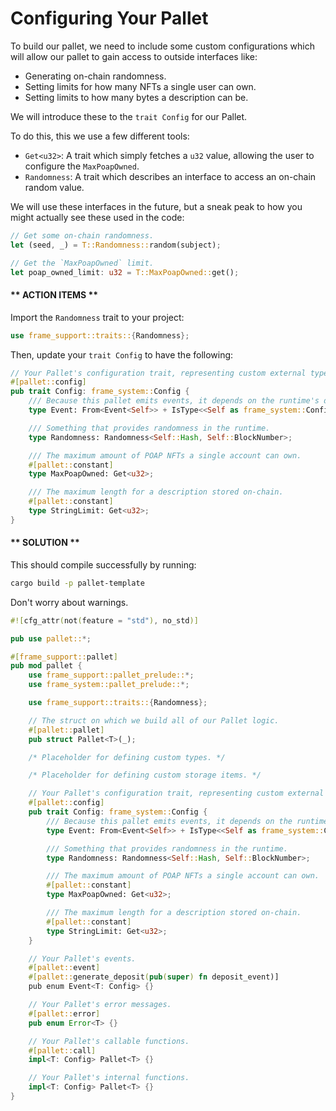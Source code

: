 # Configuring Your Pallet

To build our pallet, we need to include some custom configurations which will allow our pallet to gain access to outside interfaces like:

* Generating on-chain randomness.
* Setting limits for how many NFTs a single user can own.
* Setting limits to how many bytes a description can be.

We will introduce these to the `trait Config` for our Pallet.

To do this, this we use a few different tools:

* `Get<u32>`: A trait which simply fetches a `u32` value, allowing the user to configure the `MaxPoapOwned`.
* `Randomness`: A trait which describes an interface to access an on-chain random value.

We will use these interfaces in the future, but a sneak peak to how you might actually see these used in the code:

```rust
// Get some on-chain randomness.
let (seed, _) = T::Randomness::random(subject);

// Get the `MaxPoapOwned` limit.
let poap_owned_limit: u32 = T::MaxPoapOwned::get();

```

<!-- slide:break -->

<!-- tabs:start -->

#### ** ACTION ITEMS **

Import the `Randomness` trait to your project:

```rust
use frame_support::traits::{Randomness};
```

Then, update your `trait Config` to have the following:

```rust
// Your Pallet's configuration trait, representing custom external types and interfaces.
#[pallet::config]
pub trait Config: frame_system::Config {
	/// Because this pallet emits events, it depends on the runtime's definition of an event.
	type Event: From<Event<Self>> + IsType<<Self as frame_system::Config>::Event>;

	/// Something that provides randomness in the runtime.
	type Randomness: Randomness<Self::Hash, Self::BlockNumber>;

	/// The maximum amount of POAP NFTs a single account can own.
	#[pallet::constant]
	type MaxPoapOwned: Get<u32>;

    /// The maximum length for a description stored on-chain.
    #[pallet::constant]
    type StringLimit: Get<u32>;
}
```

#### ** SOLUTION **

This should compile successfully by running:

```bash
cargo build -p pallet-template
```

Don't worry about warnings.

```rust
#![cfg_attr(not(feature = "std"), no_std)]

pub use pallet::*;

#[frame_support::pallet]
pub mod pallet {
    use frame_support::pallet_prelude::*;
    use frame_system::pallet_prelude::*;

    use frame_support::traits::{Randomness};

    // The struct on which we build all of our Pallet logic.
    #[pallet::pallet]
    pub struct Pallet<T>(_);

    /* Placeholder for defining custom types. */

    /* Placeholder for defining custom storage items. */

    // Your Pallet's configuration trait, representing custom external types and interfaces.
    #[pallet::config]
    pub trait Config: frame_system::Config {
        /// Because this pallet emits events, it depends on the runtime's definition of an event.
        type Event: From<Event<Self>> + IsType<<Self as frame_system::Config>::Event>;

		/// Something that provides randomness in the runtime.
		type Randomness: Randomness<Self::Hash, Self::BlockNumber>;

        /// The maximum amount of POAP NFTs a single account can own.
        #[pallet::constant]
        type MaxPoapOwned: Get<u32>;

		/// The maximum length for a description stored on-chain.
		#[pallet::constant]
		type StringLimit: Get<u32>;
    }

    // Your Pallet's events.
    #[pallet::event]
    #[pallet::generate_deposit(pub(super) fn deposit_event)]
    pub enum Event<T: Config> {}

    // Your Pallet's error messages.
    #[pallet::error]
    pub enum Error<T> {}

    // Your Pallet's callable functions.
    #[pallet::call]
    impl<T: Config> Pallet<T> {}

    // Your Pallet's internal functions.
    impl<T: Config> Pallet<T> {}
}
```

<!-- tabs:end -->

